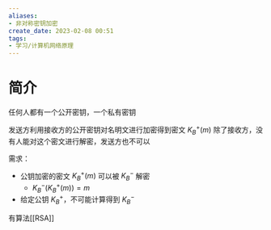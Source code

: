 ```yaml
---
aliases:
- 非对称密钥加密
create_date: 2023-02-08 00:51
tags:
- 学习/计算机网络原理
---
```

# 简介

任何人都有一个公开密钥，一个私有密钥

发送方利用接收方的公开密钥对名明文进行加密得到密文 $K_{B}^+(m)$ 
除了接收方，没有人能对这个密文进行解密，发送方也不可以

需求：
- 公钥加密的密文 $K_{B}^+(m)$ 可以被 $K_{B}^-$ 解密
	- $K_{B}^-(K_{B}^+(m))=m$
- 给定公钥 $K_{B}^+$，不可能计算得到 $K_{B}^-$

有算法[[RSA]]